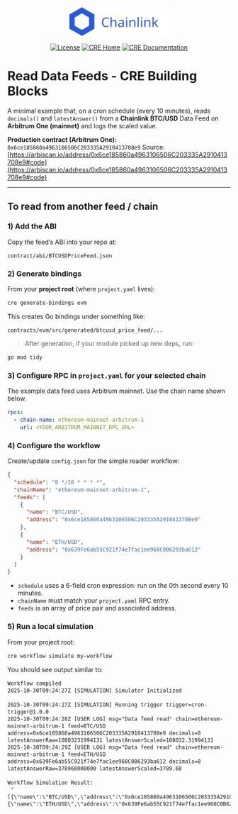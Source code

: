 <div style="text-align:center" align="center">
    <a href="https://chain.link" target="_blank">
        <img src="https://raw.githubusercontent.com/smartcontractkit/chainlink/develop/docs/logo-chainlink-blue.svg" width="225" alt="Chainlink logo">
    </a>

[![License](https://img.shields.io/badge/license-MIT-blue)](https://github.com/smartcontractkit/cre-templates/blob/main/LICENSE)
[![CRE Home](https://img.shields.io/static/v1?label=CRE\&message=Home\&color=blue)](https://chain.link/chainlink-runtime-environment)
[![CRE Documentation](https://img.shields.io/static/v1?label=CRE\&message=Docs\&color=blue)](https://docs.chain.link/cre)

</div>

# Read Data Feeds - CRE Building Blocks

A minimal example that, on a cron schedule (every 10 minutes), reads `decimals()` and `latestAnswer()` from a **Chainlink BTC/USD** Data Feed on **Arbitrum One (mainnet)** and logs the scaled value.

**Production contract (Arbitrum One):**
`0x6ce185860a4963106506C203335A2910413708e9`
Source: [https://arbiscan.io/address/0x6ce185860a4963106506C203335A2910413708e9#code](https://arbiscan.io/address/0x6ce185860a4963106506C203335A2910413708e9#code)

---

## To read from another feed / chain

### 1) Add the ABI

Copy the feed’s ABI into your repo at:

```
contract/abi/BTCUSDPriceFeed.json
```

### 2) Generate bindings

From your **project root** (where `project.yaml` lives):

```bash
cre generate-bindings evm
```

This creates Go bindings under something like:

```
contracts/evm/src/generated/btcusd_price_feed/...
```

> After generation, if your module picked up new deps, run:

```bash
go mod tidy
```

### 3) Configure RPC in `project.yaml` for your selected chain

The example data feed uses Arbitrum mainnet. Use the chain name shown below.

```yaml
rpcs:
  - chain-name: ethereum-mainnet-arbitrum-1
    url: <YOUR_ARBITRUM_MAINNET_RPC_URL>
```

### 4) Configure the workflow

Create/update `config.json` for the simple reader workflow:

```json
{
  "schedule": "0 */10 * * * *",
  "chainName": "ethereum-mainnet-arbitrum-1",
  "feeds": [
    {
      "name": "BTC/USD",
      "address": "0x6ce185860a4963106506C203335A2910413708e9"
    },
    {
      "name": "ETH/USD",
      "address": "0x639Fe6ab55C921f74e7fac1ee960C0B6293ba612"
    }
  ]
}
```

* `schedule` uses a 6-field cron expression: run on the 0th second every 10 minutes.
* `chainName` must match your `project.yaml` RPC entry.
* `feeds` is an array of price pair and associated address.

### 5) Run a local simulation

From your project root:

```bash
cre workflow simulate my-workflow
```

You should see output similar to:

```
Workflow compiled
2025-10-30T09:24:27Z [SIMULATION] Simulator Initialized

2025-10-30T09:24:27Z [SIMULATION] Running trigger trigger=cron-trigger@1.0.0
2025-10-30T09:24:28Z [USER LOG] msg="Data feed read" chain=ethereum-mainnet-arbitrum-1 feed=BTC/USD address=0x6ce185860a4963106506C203335A2910413708e9 decimals=8 latestAnswerRaw=10803231994131 latestAnswerScaled=108032.31994131
2025-10-30T09:24:29Z [USER LOG] msg="Data feed read" chain=ethereum-mainnet-arbitrum-1 feed=ETH/USD address=0x639Fe6ab55C921f74e7fac1ee960C0B6293ba612 decimals=8 latestAnswerRaw=378968000000 latestAnswerScaled=3789.68

Workflow Simulation Result:
 "[{\"name\":\"BTC/USD\",\"address\":\"0x6ce185860a4963106506C203335A2910413708e9\",\"decimals\":8,\"latestAnswerRaw\":\"10803231994131\",\"scaled\":\"108032.31994131\"},{\"name\":\"ETH/USD\",\"address\":\"0x639Fe6ab55C921f74e7fac1ee960C0B6293ba612\",\"decimals\":8,\"latestAnswerRaw\":\"378968000000\",\"scaled\":\"3789.68\"}]"
```
